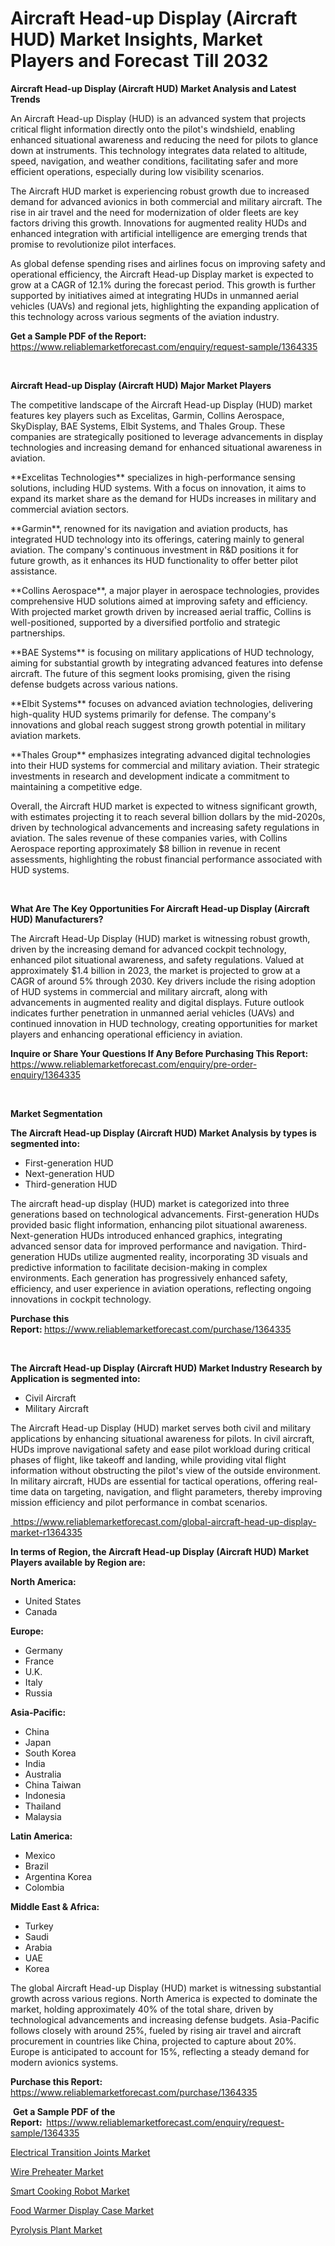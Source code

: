 <p><h1>Aircraft Head-up Display (Aircraft HUD) Market Insights, Market Players and Forecast Till 2032</h1></p><p><strong>Aircraft Head-up Display (Aircraft HUD) Market Analysis and Latest Trends</strong></p>
<p><p>An Aircraft Head-up Display (HUD) is an advanced system that projects critical flight information directly onto the pilot's windshield, enabling enhanced situational awareness and reducing the need for pilots to glance down at instruments. This technology integrates data related to altitude, speed, navigation, and weather conditions, facilitating safer and more efficient operations, especially during low visibility scenarios.</p><p>The Aircraft HUD market is experiencing robust growth due to increased demand for advanced avionics in both commercial and military aircraft. The rise in air travel and the need for modernization of older fleets are key factors driving this growth. Innovations for augmented reality HUDs and enhanced integration with artificial intelligence are emerging trends that promise to revolutionize pilot interfaces.</p><p>As global defense spending rises and airlines focus on improving safety and operational efficiency, the Aircraft Head-up Display market is expected to grow at a CAGR of 12.1% during the forecast period. This growth is further supported by initiatives aimed at integrating HUDs in unmanned aerial vehicles (UAVs) and regional jets, highlighting the expanding application of this technology across various segments of the aviation industry.</p></p>
<p><strong>Get a Sample PDF of the Report:&nbsp;</strong> <a href="https://www.reliablemarketforecast.com/enquiry/request-sample/1364335?utm_campaign=1832&utm_medium=2&utm_source=Github&utm_content=ia&utm_term=28022025&utm_id=aircraft-head-up-display-aircraft-hud">https://www.reliablemarketforecast.com/enquiry/request-sample/1364335</a></p>
<p>&nbsp;</p>
<p><strong>Aircraft Head-up Display (Aircraft HUD) Major Market Players</strong></p>
<p><p>The competitive landscape of the Aircraft Head-up Display (HUD) market features key players such as Excelitas, Garmin, Collins Aerospace, SkyDisplay, BAE Systems, Elbit Systems, and Thales Group. These companies are strategically positioned to leverage advancements in display technologies and increasing demand for enhanced situational awareness in aviation.</p><p>**Excelitas Technologies** specializes in high-performance sensing solutions, including HUD systems. With a focus on innovation, it aims to expand its market share as the demand for HUDs increases in military and commercial aviation sectors.</p><p>**Garmin**, renowned for its navigation and aviation products, has integrated HUD technology into its offerings, catering mainly to general aviation. The company's continuous investment in R&D positions it for future growth, as it enhances its HUD functionality to offer better pilot assistance.</p><p>**Collins Aerospace**, a major player in aerospace technologies, provides comprehensive HUD solutions aimed at improving safety and efficiency. With projected market growth driven by increased aerial traffic, Collins is well-positioned, supported by a diversified portfolio and strategic partnerships.</p><p>**BAE Systems** is focusing on military applications of HUD technology, aiming for substantial growth by integrating advanced features into defense aircraft. The future of this segment looks promising, given the rising defense budgets across various nations.</p><p>**Elbit Systems** focuses on advanced aviation technologies, delivering high-quality HUD systems primarily for defense. The company's innovations and global reach suggest strong growth potential in military aviation markets.</p><p>**Thales Group** emphasizes integrating advanced digital technologies into their HUD systems for commercial and military aviation. Their strategic investments in research and development indicate a commitment to maintaining a competitive edge.</p><p>Overall, the Aircraft HUD market is expected to witness significant growth, with estimates projecting it to reach several billion dollars by the mid-2020s, driven by technological advancements and increasing safety regulations in aviation. The sales revenue of these companies varies, with Collins Aerospace reporting approximately $8 billion in revenue in recent assessments, highlighting the robust financial performance associated with HUD systems.</p></p>
<p>&nbsp;</p>
<p><strong>What Are The Key Opportunities For Aircraft Head-up Display (Aircraft HUD) Manufacturers?</strong></p>
<p><p>The Aircraft Head-Up Display (HUD) market is witnessing robust growth, driven by the increasing demand for advanced cockpit technology, enhanced pilot situational awareness, and safety regulations. Valued at approximately $1.4 billion in 2023, the market is projected to grow at a CAGR of around 5% through 2030. Key drivers include the rising adoption of HUD systems in commercial and military aircraft, along with advancements in augmented reality and digital displays. Future outlook indicates further penetration in unmanned aerial vehicles (UAVs) and continued innovation in HUD technology, creating opportunities for market players and enhancing operational efficiency in aviation.</p></p>
<p><strong>Inquire or Share Your Questions If Any Before Purchasing This Report:</strong> <a href="https://www.reliablemarketforecast.com/enquiry/pre-order-enquiry/1364335?utm_campaign=1832&utm_medium=2&utm_source=Github&utm_content=ia&utm_term=28022025&utm_id=aircraft-head-up-display-aircraft-hud">https://www.reliablemarketforecast.com/enquiry/pre-order-enquiry/1364335</a></p>
<p>&nbsp;</p>
<p><strong>Market Segmentation</strong></p>
<p><strong>The Aircraft Head-up Display (Aircraft HUD) Market Analysis by types is segmented into:</strong></p>
<p><ul><li>First-generation HUD</li><li>Next-generation HUD</li><li>Third-generation HUD</li></ul></p>
<p><p>The aircraft head-up display (HUD) market is categorized into three generations based on technological advancements. First-generation HUDs provided basic flight information, enhancing pilot situational awareness. Next-generation HUDs introduced enhanced graphics, integrating advanced sensor data for improved performance and navigation. Third-generation HUDs utilize augmented reality, incorporating 3D visuals and predictive information to facilitate decision-making in complex environments. Each generation has progressively enhanced safety, efficiency, and user experience in aviation operations, reflecting ongoing innovations in cockpit technology.</p></p>
<p><strong>Purchase this Report:&nbsp;</strong><a href="https://www.reliablemarketforecast.com/purchase/1364335?utm_campaign=1832&utm_medium=2&utm_source=Github&utm_content=ia&utm_term=28022025&utm_id=aircraft-head-up-display-aircraft-hud">https://www.reliablemarketforecast.com/purchase/1364335</a></p>
<p>&nbsp;</p>
<p><strong>The Aircraft Head-up Display (Aircraft HUD) Market Industry Research by Application is segmented into:</strong></p>
<p><ul><li>Civil Aircraft</li><li>Military Aircraft</li></ul></p>
<p><p>The Aircraft Head-up Display (HUD) market serves both civil and military applications by enhancing situational awareness for pilots. In civil aircraft, HUDs improve navigational safety and ease pilot workload during critical phases of flight, like takeoff and landing, while providing vital flight information without obstructing the pilot's view of the outside environment. In military aircraft, HUDs are essential for tactical operations, offering real-time data on targeting, navigation, and flight parameters, thereby improving mission efficiency and pilot performance in combat scenarios.</p></p>
<p><a href="https://www.reliablemarketforecast.com/global-aircraft-head-up-display-market-r1364335?utm_campaign=1832&utm_medium=2&utm_source=Github&utm_content=ia&utm_term=28022025&utm_id=aircraft-head-up-display-aircraft-hud">&nbsp;https://www.reliablemarketforecast.com/global-aircraft-head-up-display-market-r1364335</a></p>
<p><strong>In terms of Region, the Aircraft Head-up Display (Aircraft HUD) Market Players available by Region are:</strong></p>
<p>
    <p> <strong> North America: </strong>
        <ul>
            <li>United States</li>
            <li>Canada</li>
        </ul>
        </p> 
    <p> <strong> Europe: </strong>
        <ul>
            <li>Germany</li>
            <li>France</li>
            <li>U.K.</li>
            <li>Italy</li>
            <li>Russia</li>
        </ul>
        </p> 
    <p> <strong> Asia-Pacific: </strong>
        <ul>
            <li>China</li>
            <li>Japan</li>
            <li>South Korea</li>
            <li>India</li>
            <li>Australia</li>
            <li>China Taiwan</li>
            <li>Indonesia</li>
            <li>Thailand</li>
            <li>Malaysia</li>
        </ul>
        </p> 
    <p> <strong> Latin America: </strong>
        <ul>
            <li>Mexico</li>
            <li>Brazil</li>
            <li>Argentina Korea</li>
            <li>Colombia</li>
        </ul>
        </p> 
    <p> <strong> Middle East & Africa: </strong>
        <ul>
            <li>Turkey</li>
            <li>Saudi</li>
            <li>Arabia</li>
            <li>UAE</li>
            <li>Korea</li>
        </ul>
    </p>
    </p>
<p><p>The global Aircraft Head-up Display (HUD) market is witnessing substantial growth across various regions. North America is expected to dominate the market, holding approximately 40% of the total share, driven by technological advancements and increasing defense budgets. Asia-Pacific follows closely with around 25%, fueled by rising air travel and aircraft procurement in countries like China, projected to capture about 20%. Europe is anticipated to account for 15%, reflecting a steady demand for modern avionics systems.</p></p>
<p><strong>Purchase this Report: </strong><a href="https://www.reliablemarketforecast.com/purchase/1364335?utm_campaign=1832&utm_medium=2&utm_source=Github&utm_content=ia&utm_term=28022025&utm_id=aircraft-head-up-display-aircraft-hud">https://www.reliablemarketforecast.com/purchase/1364335</a></p>
<p>&nbsp;<strong>Get a Sample PDF of the Report:&nbsp;&nbsp;</strong><a href="https://www.reliablemarketforecast.com/enquiry/request-sample/1364335?utm_campaign=1832&utm_medium=2&utm_source=Github&utm_content=ia&utm_term=28022025&utm_id=aircraft-head-up-display-aircraft-hud">https://www.reliablemarketforecast.com/enquiry/request-sample/1364335</a></p>
<p><strong></strong></p>
<p><p><a href="https://github.com/ulyssacrayne00231/Market-Research-Report-List-1/blob/main/electrical-transition-joints-market.md?utm_campaign=1832&utm_medium=2&utm_source=Github&utm_content=ia&utm_term=28022025&utm_id=aircraft-head-up-display-aircraft-hud">Electrical Transition Joints Market</a></p><p><a href="https://github.com/SanjidaMahmud54/Market-Research-Report-List-1/blob/main/wire-preheater-market.md?utm_campaign=1832&utm_medium=2&utm_source=Github&utm_content=ia&utm_term=28022025&utm_id=aircraft-head-up-display-aircraft-hud">Wire Preheater Market</a></p><p><a href="https://github.com/hgf64gh/Market-Research-Report-List-1/blob/main/smart-cooking-robot-market.md?utm_campaign=1832&utm_medium=2&utm_source=Github&utm_content=ia&utm_term=28022025&utm_id=aircraft-head-up-display-aircraft-hud">Smart Cooking Robot Market</a></p><p><a href="https://github.com/WashimHussain441/Market-Research-Report-List-1/blob/main/food-warmer-display-case-market.md?utm_campaign=1832&utm_medium=2&utm_source=Github&utm_content=ia&utm_term=28022025&utm_id=aircraft-head-up-display-aircraft-hud">Food Warmer Display Case Market</a></p><p><a href="https://github.com/manesros8/Market-Research-Report-List-1/blob/main/pyrolysis-plant-market.md?utm_campaign=1832&utm_medium=2&utm_source=Github&utm_content=ia&utm_term=28022025&utm_id=aircraft-head-up-display-aircraft-hud">Pyrolysis Plant Market</a></p></p>